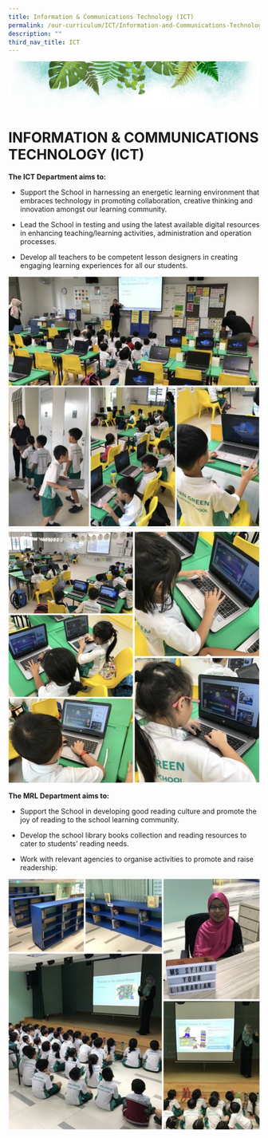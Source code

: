 ```yaml
---
title: Information & Communications Technology (ICT)
permalink: /our-curriculum/ICT/Information-and-Communications-Technology-ICT/
description: ""
third_nav_title: ICT
---
```

![](/images/Banner.png)

# INFORMATION & COMMUNICATIONS TECHNOLOGY (ICT)

**The ICT Department aims to:**      

*   Support the School in harnessing an energetic learning environment that embraces technology in promoting collaboration, creative thinking and innovation amongst our learning community.   
    
*   Lead the School in testing and using the latest available digital resources in enhancing teaching/learning activities, administration and operation processes.   
    
*   Develop all teachers to be competent lesson designers in creating engaging learning experiences for all our students.

![](/images/ICT1.png)
![](/images/ICT.png)

**The MRL Department aims to:**     

*   Support the School in developing good reading culture and promote the joy of reading to the school learning community.   
    
*   Develop the school library books collection and reading resources to cater to students’ reading needs.   
    
*   Work with relevant agencies to organise activities to promote and raise readership.

![](/images/ICT3.png)